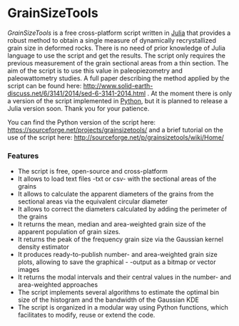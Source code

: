 # GrainSizeTools

*GrainSizeTools* is a free cross-platform script written in [Julia][1] that provides a robust method to obtain a single measure of dynamically recrystallized grain size in deformed rocks. There is no need of prior knowledge of Julia language to use the script and get the results. The script only requires the previous measurement of the grain sectional areas from a thin section. The aim of the script is to use this value in paleopiezometry and paleowattometry studies. A full paper describing the method applied by the script can be found here: http://www.solid-earth-discuss.net/6/3141/2014/sed-6-3141-2014.html . At the moment there is only a version of the script implemented in [Python][2], but it is planned to release a Julia version soon. Thank you for your patience.

You can find the Python version of the script here: https://sourceforge.net/projects/grainsizetools/
and a brief tutorial on the use of the script here: http://sourceforge.net/p/grainsizetools/wiki/Home/

### **Features**

- The script is free, open-source and cross-platform
- It allows to load text files -txt or csv- with the sectional areas of the grains
- It allows to calculate the apparent diameters of the grains from the sectional areas via the equivalent circular diameter
- It allows to correct the diameters calculated by adding the perimeter of the grains
- It returns the mean, median and area-weighted grain size of the apparent population of grain sizes.
- It returns the peak of the frequency grain size via the Gaussian kernel density estimator
- It produces ready-to-publish number- and area-weighted grain size plots, allowing to save the graphical - -output as a bitmap or vector images
- It returns the modal intervals and their central values in the number- and area-weighted approaches
- The script implements several algorithms to estimate the optimal bin size of the histogram and the bandwidth of the Gaussian KDE
- The script is organized in a modular way using Python functions, which facilitates to modify, reuse or extend the code.

 
[1]: http://julialang.org/
[2]: https://www.python.org/

